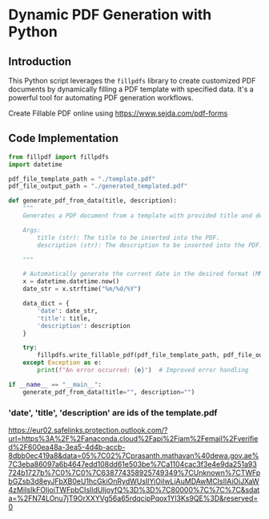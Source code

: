 # Dynamic PDF Generation with Python

## Introduction

This Python script leverages the `fillpdfs` library to create customized PDF documents by dynamically filling a PDF template with specified data. It's a powerful tool for automating PDF generation workflows.

Create Fillable PDF online using https://www.sejda.com/pdf-forms

## Code Implementation

```python
from fillpdf import fillpdfs
import datetime

pdf_file_template_path = "./template.pdf"
pdf_file_output_path = "./generated_templated.pdf"

def generate_pdf_from_data(title, description):
    """
    Generates a PDF document from a template with provided title and description.

    Args:
        title (str): The title to be inserted into the PDF.
        description (str): The description to be inserted into the PDF.

    """

    # Automatically generate the current date in the desired format (MM/DD/YYYY)
    x = datetime.datetime.now()
    date_str = x.strftime("%m/%d/%Y")

    data_dict = {
        'date': date_str,
        'title': title,
        'description': description
    }

    try:
        fillpdfs.write_fillable_pdf(pdf_file_template_path, pdf_file_output_path, data_dict, flatten=True)
    except Exception as e:
        print(f"An error occurred: {e}")  # Improved error handling

if __name__ == "__main__":
    generate_pdf_from_data(title="", description="")

```

### 'date', 'title', 'description' are ids of the template.pdf

https://eur02.safelinks.protection.outlook.com/?url=https%3A%2F%2Fanaconda.cloud%2Fapi%2Fiam%2Femail%2Fverified%2F600ea48a-3ea5-4d4b-accb-8dbb0ec419a8&data=05%7C02%7Cprasanth.mathavan%40dewa.gov.ae%7C3eba86097a6b4647edd108dd61e503be%7Ca1104cac3f3e4e9da251a93724b1727b%7C0%7C0%7C638774358925749349%7CUnknown%7CTWFpbGZsb3d8eyJFbXB0eU1hcGkiOnRydWUsIlYiOiIwLjAuMDAwMCIsIlAiOiJXaW4zMiIsIkFOIjoiTWFpbCIsIldUIjoyfQ%3D%3D%7C80000%7C%7C%7C&sdata=%2FN74LOnu7jT9OrXXYVg56a65rdqcipPqox1Yl3Ks9QE%3D&reserved=0
